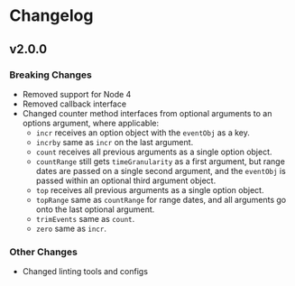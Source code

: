 # Changelog

## v2.0.0

### Breaking Changes

* Removed support for Node 4
* Removed callback interface
* Changed counter method interfaces from optional arguments to an options argument, where applicable:
  * `incr` receives an option object with the `eventObj` as a key.
  * `incrby` same as `incr` on the last argument.
  * `count` receives all previous arguments as a single option object.
  * `countRange` still gets `timeGranularity` as a first argument, but range dates are passed on a single second argument, and the `eventObj` is passed within an optional third argument object.
  * `top` receives all previous arguments as a single option object.
  * `topRange` same as `countRange` for range dates, and all arguments go onto the last optional argument.
  * `trimEvents` same as `count`.
  * `zero` same as `incr`.

### Other Changes

* Changed linting tools and configs
